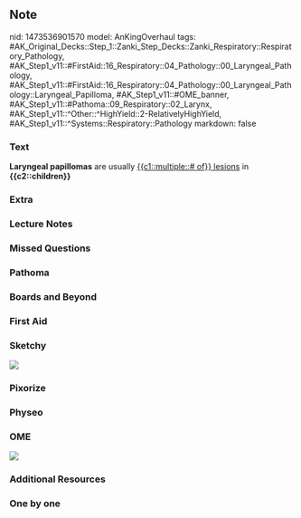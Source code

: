 ## Note
nid: 1473536901570
model: AnKingOverhaul
tags: #AK_Original_Decks::Step_1::Zanki_Step_Decks::Zanki_Respiratory::Respiratory_Pathology, #AK_Step1_v11::#FirstAid::16_Respiratory::04_Pathology::00_Laryngeal_Pathology, #AK_Step1_v11::#FirstAid::16_Respiratory::04_Pathology::00_Laryngeal_Pathology::Laryngeal_Papilloma, #AK_Step1_v11::#OME_banner, #AK_Step1_v11::#Pathoma::09_Respiratory::02_Larynx, #AK_Step1_v11::^Other::^HighYield::2-RelativelyHighYield, #AK_Step1_v11::^Systems::Respiratory::Pathology
markdown: false

### Text
<div>
  <b>Laryngeal papillomas</b> are usually <u>{{c1::multiple::# of}}
  lesions</u> in <b>{{c2::children}}</b>
</div>

### Extra


### Lecture Notes


### Missed Questions


### Pathoma


### Boards and Beyond


### First Aid


### Sketchy
<img src="paste-aec6f863c6bf849ea2f7026f947197130cd2becd.jpg">

### Pixorize


### Physeo


### OME
<div class="ome-widget">
  <a href="https://onlinemeded.org?ref=anki"><img src=
  "_OME_AnkiFlashcards_General_4.png"></a>
</div>

### Additional Resources


### One by one

